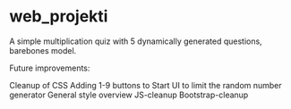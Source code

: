 # web_projekti
 A simple multiplication quiz with 5 dynamically generated questions, barebones model.

 Future improvements:

 Cleanup of CSS
 Adding 1-9 buttons to Start UI to limit the random number generator
 General style overview
 JS-cleanup
 Bootstrap-cleanup
